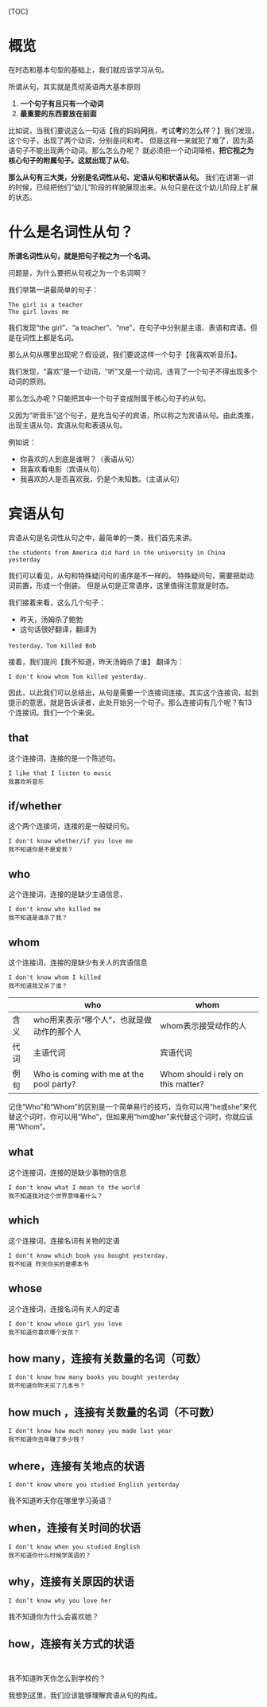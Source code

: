 [TOC]

# 概览
在时态和基本句型的基础上，我们就应该学习从句。

所谓从句，其实就是贯彻英语两大基本原则

1. **一个句子有且只有一个动词**
2. **最重要的东西要放在前面**

比如说，当我们要说这么一句话【我的妈妈**问**我，考试**考**的怎么样？】我们发现，这个句子，出现了两个动词，分别是问和考。
但是这样一来就犯了难了，因为英语句子不能出现两个动词。那么怎么办呢？
就必须把一个动词降格，**把它视之为核心句子的附属句子。这就出现了从句**。

**那么从句有三大类，分别是名词性从句、定语从句和状语从句。**
我们在讲第一讲的时候，已经把他们“幼儿”阶段的样貌展现出来。从句只是在这个幼儿阶段上扩展的状态。

# 什么是名词性从句？
**所谓名词性从句，就是把句子视之为一个名词。**

问题是，为什么要把从句视之为一个名词啊？

我们举第一讲最简单的句子：

```
The girl is a teacher
The girl loves me
```
我们发现“the girl”、“a teacher”、“me”，在句子中分别是主语、表语和宾语。但是在词性上都是名词。

那么从句从哪里出现呢？假设说，我们要说这样一个句子【我喜欢听音乐】。

我们发现，“喜欢”是一个动词，“听”又是一个动词，违背了一个句子不得出现多个动词的原则。

那么怎么办呢？只能把其中一个句子变成附属于核心句子的从句。

又因为“听音乐”这个句子，是充当句子的宾语，所以称之为宾语从句。由此类推，出现主语从句、宾语从句和表语从句。

例如说：

+ 你喜欢的人到底是谁啊？（表语从句）
+ 我喜欢看电影（宾语从句）
+ 我喜欢的人是否喜欢我，仍是个未知数。（主语从句）

# 宾语从句
宾语从句是名词性从句之中，最简单的一类，我们首先来讲。

```
the students from America did hard in the university in China yesterday
```
我们可以看见，从句和特殊疑问句的语序是不一样的。
特殊疑问句，需要把助动词前置，形成一个倒装。
但是从句是正常语序，这里值得注意就是时态。

我们接着来看，这么几个句子：

+ 昨天，汤姆杀了鲍勃
+ 这句话很好翻译，翻译为

```
Yesterday，Tom killed Bob
```
接着，我们提问【我不知道，昨天汤姆杀了谁】
翻译为：

```
I don't know whom Tom killed yesterday.
```

因此，以此我们可以总结出，从句是需要一个连接词连接。其实这个连接词，起到提示的意思，就是告诉读者，此处开始另一个句子。那么连接词有几个呢？有13个连接词。我们一个个来说。

## that
这个连接词，连接的是一个陈述句。

```
I like that I listen to music
我喜欢听音乐
```

## if/whether
这个两个连接词，连接的是一般疑问句。

```
I don't know whether/if you love me
我不知道你是不是爱我？
```

## who
这个连接词，连接的是缺少主语信息，

```
I don't know who killed me
我不知道是谁杀了我？
```

## whom
这个连接词，连接的是缺少有关人的宾语信息

```
I don't know whom I killed
我不知道我又杀了谁？
```
|      |                     who                     |                whom                |
| ---- | ------------------------------------------- | ---------------------------------- |
| 含义 | who用来表示“哪个人”，也就是做动作的那个人 | whom表示接受动作的人               |
| 代词 | 主语代词                                    | 宾语代词                           |
| 例句 | Who is coming with me at the pool party?    | Whom should i rely on this matter? |

记住“Who”和“Whom”的区别是一个简单易行的技巧，当你可以用“he或she”来代替这个词时，你可以用“Who”，但如果用“him或her”来代替这个词时，你就应该用“Whom”。

## what
这个连接词，连接的是缺少事物的信息

```
I don't know what I mean to the world
我不知道我对这个世界意味着什么？
```

## which
这个连接词，连接名词有关物的定语

```
I don't know which book you bought yesterday.
我不知道 昨天你买的是哪本书
```

## whose
这个连接词，连接名词有关人的定语

```
I don't know whose girl you love
我不知道你喜欢哪个女孩？
```

## how many，连接有关数量的名词（可数）
```
I don't know how many books you bought yesterday
我不知道你昨天买了几本书？
```

## how much ，连接有关数量的名词（不可数）
```
I don't know how much money you made last year
我不知道你去年赚了多少钱？
```

## where，连接有关地点的状语
```
I don't know where you studied English yesterday
```
我不知道昨天你在哪里学习英语？

## when，连接有关时间的状语
```
I don't know when you studied English
我不知道你什么时候学英语的？
```

## why，连接有关原因的状语
```
I don’t know why you love her
```
我不知道你为什么会喜欢她？

## how，连接有关方式的状语
```
 
```
我不知道昨天你怎么到学校的？

我想到这里，我们应该能够理解宾语从句的构成。

